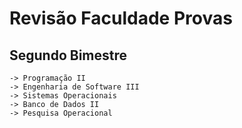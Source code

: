 # Revisão Faculdade Provas

## Segundo Bimestre
    -> Programação II
    -> Engenharia de Software III
    -> Sistemas Operacionais
    -> Banco de Dados II
    -> Pesquisa Operacional